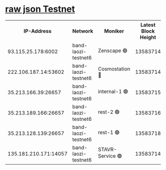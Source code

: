 
[raw json Testnet](https://rpc-check.bandt.stavr.tech/bandt/rpcbandt_result.json)
=

<table><tr><th>IP-Address</th><th>Network</th><th>Moniker</th><th>Latest Block Height</th><th>Earliest Block Height</th><th>Catching Up</th><th>Voting Power</th><th>Scan Time</th></tr><tr><td>93.115.25.178:6002</td><td>band-laozi-testnet6</td><td>Zenscape 🟢</td><td>13583714</td><td>12460001</td><td>False</td><td>0</td><td>2023-12-05T22:23:34.852450398UTC</td></tr><tr><td>222.106.187.14:53602</td><td>band-laozi-testnet6</td><td>Cosmostation 🔴</td><td>13583714</td><td>13177501</td><td>False</td><td>2203223</td><td>2023-12-05T22:23:36.491310257UTC</td></tr><tr><td>35.213.166.39:26657</td><td>band-laozi-testnet6</td><td>internal-1 🟢</td><td>13583715</td><td>13483715</td><td>False</td><td>0</td><td>2023-12-05T22:23:37.843567682UTC</td></tr><tr><td>35.213.189.166:26657</td><td>band-laozi-testnet6</td><td>rest-2 🟢</td><td>13583716</td><td>13483716</td><td>False</td><td>0</td><td>2023-12-05T22:23:39.139663494UTC</td></tr><tr><td>35.213.128.139:26657</td><td>band-laozi-testnet6</td><td>rest-1 🟢</td><td>13583718</td><td>13483718</td><td>False</td><td>0</td><td>2023-12-05T22:23:44.538615247UTC</td></tr><tr><td>135.181.210.171:14057</td><td>band-laozi-testnet6</td><td>STAVR-Service 🟢</td><td>13583714</td><td>13581001</td><td>False</td><td>0</td><td>2023-12-05T22:23:35.261236198UTC</td></tr></table>
